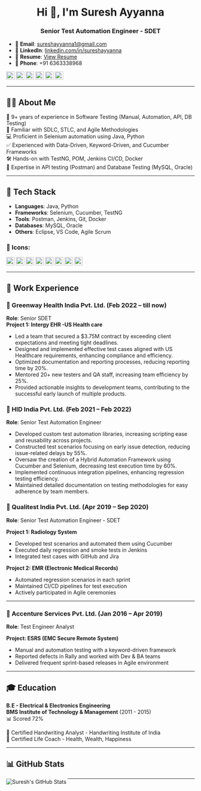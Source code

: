 <h1 align="center">Hi 👋, I'm Suresh Ayyanna</h1>
<h3 align="center">Senior Test Automation Engineer - SDET</h3>

- 📧 **Email**: sureshayyanna1@gmail.com  
- 💼 **LinkedIn**: [linkedin.com/in/sureshayyanna](https://www.linkedin.com/in/sureshayyanna/)  
- 📄 **Resume**: [View Resume](https://github.com/SureshAyyanna/Resume/blob/master/SureshA_8%2Byears_Senior%20SDET_Resume.pdf)  
- 📱 **Phone**: +91 6363338968 

[<img alt="GitHub" width="22px" src="https://cdn.jsdelivr.net/npm/simple-icons@3.3.0/icons/github.svg" />][website]
[<img alt="LinkedIn" width="22px" src="https://cdn.jsdelivr.net/npm/simple-icons@v3/icons/linkedin.svg" />][linkedin]
[<img alt="Facebook" width="22px" src="https://cdn.jsdelivr.net/npm/simple-icons@v3/icons/facebook.svg" />][fb]
[<img alt="Instagram" width="22px" src="https://cdn.jsdelivr.net/npm/simple-icons@v3/icons/instagram.svg" />][instagram]
[<img alt="WhatsApp" width="22px" src="https://cdn.jsdelivr.net/npm/simple-icons@v3/icons/whatsapp.svg" />][whatsapp]
[<img alt="Gmail" width="22px" src="https://cdn.jsdelivr.net/npm/simple-icons@v3/icons/gmail.svg" />][gmail]

---

## 🧑‍💻 About Me

🔭 9+ years of experience in Software Testing (Manual, Automation, API, DB Testing)  
🌱 Familiar with SDLC, STLC, and Agile Methodologies  
💻 Proficient in Selenium automation using Java, Python  
✅ Experienced with Data-Driven, Keyword-Driven, and Cucumber Frameworks  
🛠️ Hands-on with TestNG, POM, Jenkins CI/CD, Docker  
🧪 Expertise in API testing (Postman) and Database Testing (MySQL, Oracle)

---

## 🚀 Tech Stack

- **Languages**: Java, Python  
- **Frameworks**: Selenium, Cucumber, TestNG  
- **Tools**: Postman, Jenkins, Git, Docker  
- **Databases**: MySQL, Oracle  
- **Others**: Eclipse, VS Code, Agile Scrum  

### 🔧 Icons:
[<img alt="Java" width="22px" src="https://cdn.jsdelivr.net/npm/simple-icons@3.3.0/icons/java.svg" />][website]
[<img alt="Jenkins" width="22px" src="https://cdn.jsdelivr.net/npm/simple-icons@3.3.0/icons/jenkins.svg" />][website]
[<img alt="Git" width="22px" src="https://cdn.jsdelivr.net/npm/simple-icons@3.3.0/icons/git.svg" />][website]
[<img alt="Python" width="22px" src="https://cdn.jsdelivr.net/npm/simple-icons@3.3.0/icons/python.svg" />][website]
[<img alt="HTML5" width="22px" src="https://cdn.jsdelivr.net/npm/simple-icons@3.3.0/icons/html5.svg" />][website]
[<img alt="CSS3" width="22px" src="https://cdn.jsdelivr.net/npm/simple-icons@3.3.0/icons/css3.svg" />][website]
[<img alt="Eclipse" width="22px" src="https://cdn.jsdelivr.net/npm/simple-icons@3.3.0/icons/eclipseide.svg" />][website]
[<img alt="MySQL" width="22px" src="https://cdn.jsdelivr.net/npm/simple-icons@3.3.0/icons/mysql.svg" />][website]

---

## 🏢 Work Experience

### 🏢 Greenway Health India Pvt. Ltd. (Feb 2022 – till now)  
**Role**: Senior SDET  
**Project 1: Intergy EHR -US Health care**

- Led a team that secured a $3.75M contract by exceeding client expectations and meeting tight deadlines.
- Designed and implemented effective test cases aligned with US Healthcare requirements, enhancing compliance and efficiency.
- Optimized documentation and reporting processes, reducing reporting time by 20%.
- Mentored 20+ new testers and QA staff, increasing team efficiency by 25%.
- Provided actionable insights to development teams, contributing to the successful early launch of multiple products.

### 🏢 HID India Pvt. Ltd. (Feb 2021 – Feb 2022)  
**Role**: Senior Test Automation Engineer  
  
- Developed custom test automation libraries, increasing scripting ease and reusability across projects.
- Constructed test scenarios focusing on early issue detection, reducing issue-related delays by 55%.
- Oversaw the creation of a Hybrid Automation Framework using Cucumber and Selenium, decreasing test execution time by 60%.
- Implemented continuous integration pipelines, enhancing regression testing efficiency.
- Maintained detailed documentation on testing methodologies for easy adherence by team members.

### 🏢 Qualitest India Pvt. Ltd. (Apr 2019 – Sep 2020)  
**Role**: Senior Test Automation Engineer - SDET  

**Project 1: Radiology System**  
- Developed test scenarios and automated them using Cucumber  
- Executed daily regression and smoke tests in Jenkins  
- Integrated test cases with GitHub and Jira  

**Project 2: EMR (Electronic Medical Records)**  
- Automated regression scenarios in each sprint  
- Maintained CI/CD pipelines for test execution  
- Actively participated in Agile ceremonies

---

### 🏢 Accenture Services Pvt. Ltd. (Jan 2016 – Apr 2019)  
**Role**: Test Engineer Analyst  

**Project: ESRS (EMC Secure Remote System)**  
- Manual and automation testing with a keyword-driven framework  
- Reported defects in Rally and worked with Dev & BA teams  
- Delivered frequent sprint-based releases in Agile environment  

---

## 🎓 Education

**B.E - Electrical & Electronics Engineering**  
**BMS Institute of Technology & Management** (2011 - 2015)  
📊 Scored 72%  

📜 Certified Handwriting Analyst - Handwriting Institute of India  
📜 Certified Life Coach - Health, Wealth, Happiness  

---

## 📊 GitHub Stats

<img align="left" alt="Suresh's GitHub Stats" src="https://github-readme-stats.vercel.app/api?username=SureshAryaav&show_icons=true&theme=dark&title_color=ffffff&icon_color=bb2acf&text_color=daf7dc&bg_color=151919" />

---

[website]: https://github.com/SureshAryaav  
[linkedin]: https://linkedin.com/in/sureshayyanna/  
[fb]: https://www.facebook.com/iamsureshayyannaofficial  
[instagram]: https://instagram.com/suresh.ayyanna  
[whatsapp]: https://api.whatsapp.com/send?phone=918722858513&text=Hello%20Suresh%2C%0A%0AHow%20are%20you%3F  
[gmail]: https://mail.google.com/mail/u/0/#inbox?compose=new  

